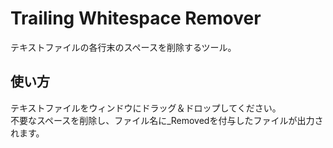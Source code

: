 Trailing Whitespace Remover
===========================
テキストファイルの各行末のスペースを削除するツール。

使い方
------

テキストファイルをウィンドウにドラッグ＆ドロップしてください。  
不要なスペースを削除し、ファイル名に_Removedを付与したファイルが出力されます。
